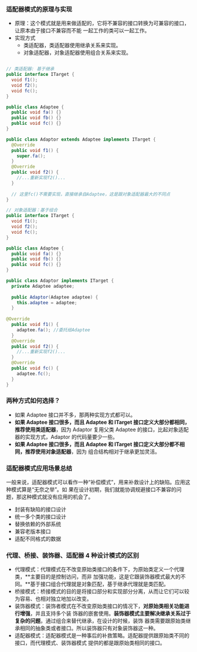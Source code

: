 ### 适配器模式的原理与实现
- 原理：这个模式就是用来做适配的，它将不兼容的接口转换为可兼容的接口，让原本由于接口不兼容而不能
一起工作的类可以一起工作。
- 实现方式
    - 类适配器，类适配器使用继承关系来实现。
    - 对象适配器，对象适配器使用组合关系来实现。
```java

// 类适配器: 基于继承
public interface ITarget {
  void f1();
  void f2();
  void fc();
}

public class Adaptee {
  public void fa() {}
  public void fb() {}
  public void fc() {}
}

public class Adaptor extends Adaptee implements ITarget {
  @Override
  public void f1() {
    super.fa();
  }
  @Override
  public void f2() {
    //...重新实现f2()...
  }
  
  // 这里fc()不需要实现，直接继承自Adaptee，这是跟对象适配器最大的不同点
}

// 对象适配器：基于组合
public interface ITarget {
  void f1();
  void f2();
  void fc();
}

public class Adaptee {
  public void fa() {}
  public void fb() {}
  public void fc() {}
}

public class Adaptor implements ITarget {
  private Adaptee adaptee;
  
  public Adaptor(Adaptee adaptee) {
    this.adaptee = adaptee;
  }
  
@Override
  public void f1() {
    adaptee.fa(); //委托给Adaptee
  }
  @Override
  public void f2() {
    //...重新实现f2()...
  }
  @Override
  public void fc() {
    adaptee.fc();
  }
}
```

### 两种方式如何选择？
- 如果 Adaptee 接口并不多，那两种实现方式都可以。
- **如果 Adaptee 接口很多，而且 Adaptee 和 ITarget 接口定义大部分都相同，推荐使用类适配器**，因为 
Adaptor 复用父类 Adaptee 的接口，比起对象适配器的实现方式，Adaptor 的代码量要少一些。
- **如果 Adaptee 接口很多，而且 Adaptee 和 ITarget 接口定义大部分都不相同，推荐使用对象适配器**，因为
组合结构相对于继承更加灵活。

### 适配器模式应用场景总结
一般来说，适配器模式可以看作一种“补偿模式”，用来补救设计上的缺陷。应用这种模式算是“无奈之举”。如
果在设计初期，我们就能协调规避接口不兼容的问题，那这种模式就没有应用的机会了。
- 封装有缺陷的接口设计
- 统一多个类的接口设计
- 替换依赖的外部系统
- 兼容老版本接口
- 适配不同格式的数据

### 代理、桥接、装饰器、适配器 4 种设计模式的区别
- 代理模式：代理模式在不改变原始类接口的条件下，为原始类定义一个代理类，**主要目的是控制访问，而非
加强功能，这是它跟装饰器模式最大的不同。**基于接口组合代理就是对象匹配，基于继承代理就是类匹配。
- 桥接模式：桥接模式的目的是将接口部分和实现部分分离，从而让它们可以较为容易、也相对独立地加以改变。
- 装饰器模式：装饰者模式在不改变原始类接口的情况下，**对原始类相关功能进行增强**，并且支持多个装
饰器的嵌套使用。**装饰器模式主要解决继承关系过于复杂的问题**，通过组合来替代继承，在设计的时候，装饰
器类需要跟原始类继承相同的抽象类或者接口。所以装饰器只有对象装饰器这一种。
- 适配器模式：适配器模式是一种事后的补救策略。适配器提供跟原始类不同的接口，而代理模式、装饰器模式
提供的都是跟原始类相同的接口。